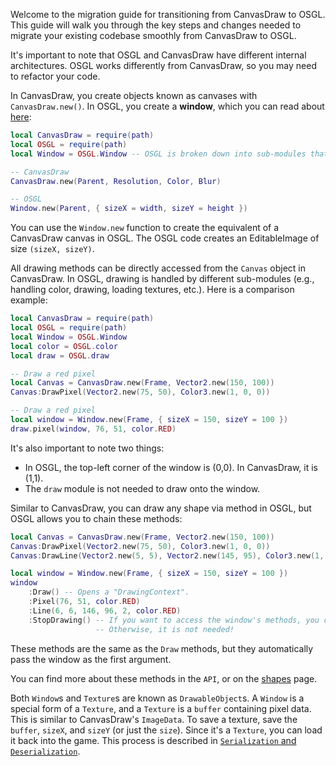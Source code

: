 Welcome to the migration guide for transitioning from CanvasDraw to OSGL. This guide will walk you through the key steps and changes needed to migrate your existing codebase smoothly from CanvasDraw to OSGL.

It's important to note that OSGL and CanvasDraw have different internal architectures. OSGL works differently from CanvasDraw, so you may need to refactor your code.

In CanvasDraw, you create objects known as canvases with `CanvasDraw.new()`. In OSGL, you create a **window**, which you can read about [here](../Windows/opening-a-window.md):

```lua
local CanvasDraw = require(path)
local OSGL = require(path)
local Window = OSGL.Window -- OSGL is broken down into sub-modules that handle different aspects

-- CanvasDraw
CanvasDraw.new(Parent, Resolution, Color, Blur)

-- OSGL
Window.new(Parent, { sizeX = width, sizeY = height })
```

You can use the `Window.new` function to create the equivalent of a CanvasDraw canvas in OSGL. The OSGL code creates an EditableImage of size `(sizeX, sizeY)`.

All drawing methods can be directly accessed from the `Canvas` object in CanvasDraw. In OSGL, drawing is handled by different sub-modules (e.g., handling color, drawing, loading textures, etc.). Here is a comparison example:

```lua
local CanvasDraw = require(path)
local OSGL = require(path)
local Window = OSGL.Window
local color = OSGL.color
local draw = OSGL.draw

-- Draw a red pixel
local Canvas = CanvasDraw.new(Frame, Vector2.new(150, 100))
Canvas:DrawPixel(Vector2.new(75, 50), Color3.new(1, 0, 0))

-- Draw a red pixel
local window = Window.new(Frame, { sizeX = 150, sizeY = 100 })
draw.pixel(window, 76, 51, color.RED)
```

It's also important to note two things:
- In OSGL, the top-left corner of the window is (0,0). In CanvasDraw, it is (1,1).
- The `draw` module is not needed to draw onto the window.

Similar to CanvasDraw, you can draw any shape via method in OSGL, but OSGL allows you to chain these methods:

```lua
local Canvas = CanvasDraw.new(Frame, Vector2.new(150, 100))
Canvas:DrawPixel(Vector2.new(75, 50), Color3.new(1, 0, 0))
Canvas:DrawLine(Vector2.new(5, 5), Vector2.new(145, 95), Color3.new(1, 0, 0), 2, true)

local window = Window.new(Frame, { sizeX = 150, sizeY = 100 })
window
    :Draw() -- Opens a "DrawingContext".
    :Pixel(76, 51, color.RED)
    :Line(6, 6, 146, 96, 2, color.RED)
    :StopDrawing() -- If you want to access the window's methods, you can use this.
                   -- Otherwise, it is not needed!
```

These methods are the same as the `Draw` methods, but they automatically pass the window as the first argument.

You can find more about these methods in the `API`, or on the [shapes](../drawing-shapes.md) page.

Both `Window`s and `Texture`s are known as `DrawableObject`s. A `Window` is a special form of a `Texture`, and a `Texture` is a `buffer` containing pixel data. This is similar to CanvasDraw's `ImageData`. To save a texture, save the `buffer`, `sizeX`, and `sizeY` (or just the `size`). Since it's a `Texture`, you can load it back into the game. This process is described in [`Serialization` and `Deserialization`](../Advanced/serializing-and-deserializing.md).
